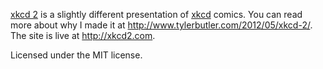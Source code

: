 [xkcd 2][] is a slightly different presentation of [xkcd][] comics. You can read more about why I made it
at <http://www.tylerbutler.com/2012/05/xkcd-2/>. The site is live at <http://xkcd2.com>.

Licensed under the MIT license.

[xkcd]: http://xkcd.com/
[xkcd 2]: http://xkcd2.com/
